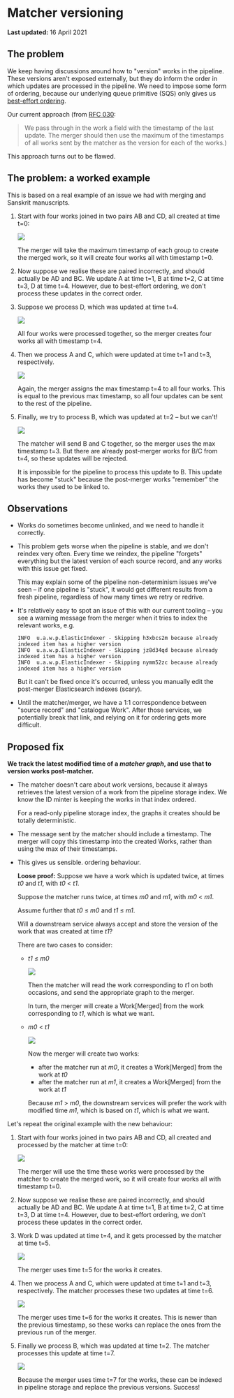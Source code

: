 # Matcher versioning

**Last updated:** 16 April 2021

## The problem

We keep having discussions around how to "version" works in the pipeline.
These versions aren't exposed externally, but they do inform the order in which updates are processed in the pipeline.
We need to impose some form of ordering, because our underlying queue primitive (SQS) only gives us [best-effort ordering](https://aws.amazon.com/sqs/features/).

Our current approach (from [RFC 030](https://github.com/wellcomecollection/docs/tree/master/rfcs/030-pipeline_merging):

> We pass through in the work a field with the timestamp of the last update.
> The merger should then use the maximum of the timestamps of all works sent by the matcher as the version for each of the works.)

This approach turns out to be flawed.



## The problem: a worked example

This is based on a real example of an issue we had with merging and Sanskrit manuscripts.

1.  Start with four works joined in two pairs AB and CD, all created at time t=0:

    ![](matcher_1.png)

    The merger will take the maximum timestamp of each group to create the merged work, so it will create four works all with timestamp t=0.

2.  Now suppose we realise these are paired incorrectly, and should actually be AD and BC.
    We update A at time t=1, B at time t=2, C at time t=3, D at time t=4.
    However, due to best-effort ordering, we don't process these updates in the correct order.

3.  Suppose we process D, which was updated at time t=4.

    ![](matcher_2.png)

    All four works were processed together, so the merger creates four works all with timestamp t=4.

4.  Then we process A and C, which were updated at time t=1 and t=3, respectively.

    ![](matcher_3.png)

    Again, the merger assigns the max timestamp t=4 to all four works.
    This is equal to the previous max timestamp, so all four updates can be sent to the rest of the pipeline.

5.  Finally, we try to process B, which was updated at t=2 – but we can't!

    ![](matcher_4.png)

    The matcher will send B and C together, so the merger uses the max timestamp t=3.
    But there are already post-merger works for B/C from t=4, so these updates will be rejected.

    It is impossible for the pipeline to process this update to B.
    This update has become "stuck" because the post-merger works "remember" the works they used to be linked to.


## Observations

*   Works do sometimes become unlinked, and we need to handle it correctly.

*   This problem gets worse when the pipeline is stable, and we don't reindex very often.
    Every time we reindex, the pipeline "forgets" everything but the latest version of each source record, and any works with this issue get fixed.

    This may explain some of the pipeline non-determinism issues we've seen – if one pipeline is "stuck", it would get different results from a fresh pipeline, regardless of how many times we retry or redrive.

*   It's relatively easy to spot an issue of this with our current tooling – you see a warning message from the merger when it tries to index the relevant works, e.g.

    ```
    INFO  u.a.w.p.ElasticIndexer - Skipping h3xbcs2m because already indexed item has a higher version
    INFO  u.a.w.p.ElasticIndexer - Skipping jz8d34qd because already indexed item has a higher version
    INFO  u.a.w.p.ElasticIndexer - Skipping nymm52zc because already indexed item has a higher version
    ```

    But it can't be fixed once it's occurred, unless you manually edit the post-merger Elasticsearch indexes (scary).

*   Until the matcher/merger, we have a 1:1 correspondence between "source record" and "catalogue Work".
    After those services, we potentially break that link, and relying on it for ordering gets more difficult.


## Proposed fix

**We track the latest modified time of a *matcher graph*, and use that to version works post-matcher.**

*   The matcher doesn't care about work versions, because it always retrieves the latest version of a work from the pipeline storage index.
    We know the ID minter is keeping the works in that index ordered.

    For a read-only pipeline storage index, the graphs it creates should be totally deterministic.

*   The message sent by the matcher should include a timestamp.
    The merger will copy this timestamp into the created Works, rather than using the max of their timestamps.

*   This gives us sensible. ordering behaviour.

    **Loose proof:**
    Suppose we have a work which is updated twice, at times *t0* and *t1*, with *t0* &lt; *t1*.

    Suppose the matcher runs twice, at times *m0* and *m1*, with *m0* &lt; *m1*.

    Assume further that *t0* ≤ *m0* and *t1* ≤ *m1*.

    Will a downstream service always accept and store the version of the work that was created at time *t1*?

    There are two cases to consider:

    -   *t1* ≤ *m0*

        ![](timeline_0.png)

        Then the matcher will read the work corresponding to *t1* on both occasions, and send the appropriate graph to the merger.

        In turn, the merger will create a Work[Merged] from the work corresponding to *t1*, which is what we want.

    -   *m0* &lt; *t1*

        ![](timeline_1.png)

        Now the merger will create two works:

        *   after the matcher run at *m0*, it creates a Work[Merged] from the work at *t0*
        *   after the matcher run at *m1*, it creates a Work[Merged] from the work at *t1*

        Because *m1* &gt; *m0*, the downstream services will prefer the work with modified time *m1*, which is based on *t1*, which is what we want.

Let's repeat the original example with the new behaviour:

1.  Start with four works joined in two pairs AB and CD, all created and processed by the matcher at time t=0:

    ![](fixed_matcher_1.png)

    The merger will use the time these works were processed by the matcher to create the merged work, so it will create four works all with timestamp t=0.

2.  Now suppose we realise these are paired incorrectly, and should actually be AD and BC. We update A at time t=1, B at time t=2, C at time t=3, D at time t=4. However, due to best-effort ordering, we don’t process these updates in the correct order.

3.  Work D was updated at time t=4, and it gets processed by the matcher at time t=5.

    ![](fixed_matcher_2.png)

    The merger uses time t=5 for the works it creates.

4.  Then we process A and C, which were updated at time t=1 and t=3, respectively.
    The matcher processes these two updates at time t=6.

    ![](fixed_matcher_3.png)

    The merger uses time t=6 for the works it creates.
    This is newer than the previous timestamp, so these works can replace the ones from the previous run of the merger.

5.  Finally we process B, which was updated at time t=2.
    The matcher processes this update at time t=7.

    ![](fixed_matcher_4.png)

    Because the merger uses time t=7 for the works, these can be indexed in pipeline storage and replace the previous versions.
    Success!
